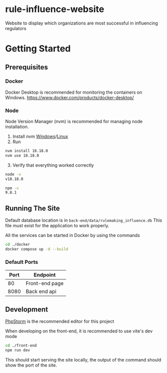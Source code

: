# rule-influence-website
Website to display which organizations are most successful in influencing regulators

# Getting Started
## Prerequisites
### Docker
Docker Desktop is recommended for monitoring the containers on Windows.
https://www.docker.com/products/docker-desktop/

### Node
Node Version Manager (nvm) is recommended for managing node installation.

1. Install nvm [Windows](https://github.com/coreybutler/nvm-windows/releases)/[Linux](https://github.com/nvm-sh/nvm#installing-and-updating)
2. Run
```bash
nvm install 18.18.0
nvm use 18.18.0
```
3. Verify that everything worked correctly
```bash
node -v
v18.18.0
```
```bash
npm -v
9.8.1
```

## Running The Site
Default database location is in `back-end/data/rulemaking_influence.db`
This file must exist for the application to work properly.

All the services can be started in Docker by using the commands
```bash
cd ./docker
docker compose up -d --build
```
### Default Ports
| Port | Endpoint       |
|------|----------------|
| 80   | Front-end page | 
| 8080 | Back end api   |

## Development
[PhpStorm](https://www.jetbrains.com/phpstorm/) is the recommended editor for this project

When developing on the front-end, it is recommended to use vite's dev mode
```bash
cd ./front-end
npm run dev
```
This should start serving the site locally, the output of the command should show the port of the site.




